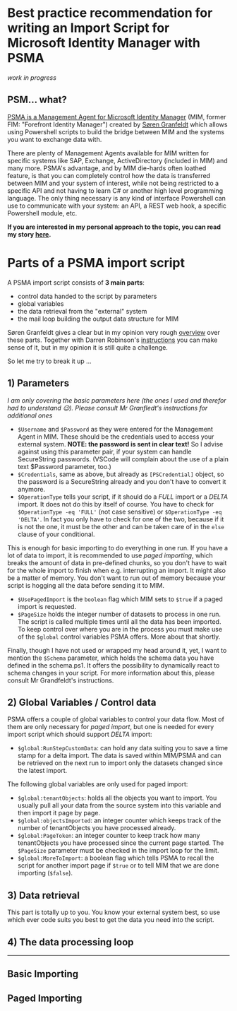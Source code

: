 # Best practice recommendation for writing an Import Script for Microsoft Identity Manager with PSMA

*work in progress*




## PSM... what?

[PSMA is a Management Agent for Microsoft Identity Manager](https://github.com/sorengranfeldt/psma) (MIM, former FIM: "Forefront Identity Manager") created by [Søren Granfeldt](https://github.com/sorengranfeldt) which allows using Powershell scripts to build the bridge between MIM and the systems you want to exchange data with.

There are plenty of Management Agents available for MIM written for specific systems like SAP, Exchange, ActiveDirectory (included in MIM) and many more. PSMA's advantage, and by MIM die-hards often loathed feature, is that you can completely control how the data is transferred between MIM and your system of interest, while not being restricted to a specific API and not having to learn C# or another high level programming language. The only thing necessary is any kind of interface Powershell can use to communicate with your system: an API, a REST web hook, a specific Powershell module, etc.

**If you are interested in my personal approach to the topic, you can read my story [here](./MIM_Personal.md).**


# Parts of a PSMA import script

A PSMA import script consists of **3 main parts**:

* control data handed to the script by parameters
* global variables
* the data retrieval from the "external" system
* the mail loop building the output data structure for MIM

Søren Granfeldt gives a clear but in my opinion very rough [overview](https://github.com/sorengranfeldt/psma/wiki/Import) over these parts. Together with Darren Robinson's [instructions](https://blog.darrenjrobinson.com/using-the-new-granfeldt-fim-mim-powershell-management-features/) you can make sense of it, but in my opinion it is still quite a challenge.

So let me try to break it up ...

## 1) Parameters
*I am only covering the basic parameters here (the ones I used and therefor had to understand 😉). Please consult Mr Granfledt's instructions for additional ones*

* `$Username` and `$Password` as they were entered for the Management Agent in MIM. These should be the credentials used to access your external system. **NOTE: the password is sent in clear text!** So I advise against using this parameter pair, if your system can handle SecureString passwords. (VSCode will complain about the use of a plain text $Password parameter, too.)
* `$Credentials`, same as above, but already as `[PSCredential]` object, so the password is a SecureString already and you don't have to convert it anymore. 
* `$OperationType` tells your script, if it should do a *FULL* import or a *DELTA* import. It does not do this by itself of course. You have to check for `$OperationType -eq 'FULL'` (not case sensitive) or `$OperationType -eq 'DELTA'`. In fact you only have to check for one of the two, because if it is not the one, it must be the other and can be taken care of in the `else` clause of your conditional.
  
This is enough for basic importing to do everything in one run. If you have a lot of data to import, it is recommended to use *paged importing*, which breaks the amount of data in pre-defined chunks, so you don't have to wait for the whole import to finish when e.g. interrupting an import.
It might also be a matter of memory. You don't want to run out of memory because your script is hogging all the data before sending it to MIM.

* `$UsePagedImport` is the `boolean` flag which MIM sets to `$true` if a paged import is requested.
* `$PageSize` holds the integer number of datasets to process in one run. The script is called multiple times until all the data has been imported. To keep control over where you are in the process you must make use of the `$global` control variables PSMA offers. More about that shortly.

Finally, though I have not used or wrapped my head around it, yet, I want to mention the `$Schema` parameter, which holds the schema data you have defined in the schema.ps1. It offers the possibility to dynamically react to schema changes in your script. For more information about this, please consult Mr Grandfeldt's instructions.


## 2) Global Variables / Control data

PSMA offers a couple of global variables to control your data flow. Most of them are only necessary for *paged import*, but one is needed for every import script which should support *DELTA* import:

* `$global:RunStepCustomData`: can hold any data suiting you to save a time stamp for a delta import. The data is saved within MIM/PSMA and can be retrieved on the next run to import only the datasets changed since the latest import.

The following global variables are only used for paged import:

* `$global:tenantObjects`: holds all the objects you want to import. You usually pull all your data from the source system into this variable and then import it page by page.
* `$global:objectsImported`: an integer counter which keeps track of the number of tenantObjects you have processed already.
* `$global:PageToken`: an integer counter to keep track how many tenantObjects you have processed since the current page started. The `$PageSize` parameter must be checked in the import loop for the limit.
* `$global:MoreToImport`: a boolean flag which tells PSMA to recall the script for another import page if `$true` or to tell MIM that we are done importing (`$false`).


## 3) Data retrieval

This part is totally up to you. You know your external system best, so use which ever code suits you best to get the data you need into the script.

## 4) The data processing loop



<hr>

## Basic Importing




## Paged Importing



